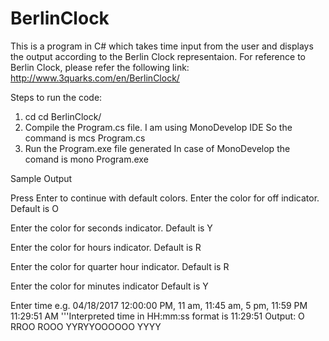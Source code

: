 # BerlinClock
 This is a program in C# which takes time input from the user and displays the output according to the Berlin Clock representaion. For reference to Berlin Clock, please refer the following link:   http://www.3quarks.com/en/BerlinClock/

Steps to run the code:
1) cd cd BerlinClock/
2) Compile the Program.cs file.
I am using MonoDevelop IDE
So the command is
mcs Program.cs
3) Run the Program.exe file generated
In case of MonoDevelop the comand is
mono Program.exe

Sample Output

Press Enter to continue with default colors.
Enter the color for off indicator. Default is O

Enter the color for seconds indicator. Default is Y

Enter the color for hours indicator. Default is R

Enter the color for quarter hour indicator. Default is R

Enter the color for minutes indicator Default is Y

Enter time e.g. 04/18/2017 12:00:00 PM, 11 am, 11:45 am, 5 pm, 11:59 PM
11:29:51 AM
'''Interpreted time in HH:mm:ss format is 11:29:51
Output: O RROO ROOO YYRYYOOOOOO YYYY 
